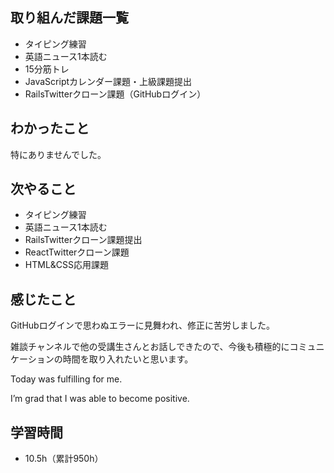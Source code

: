 ## 取り組んだ課題一覧
- タイピング練習
- 英語ニュース1本読む
- 15分筋トレ
- JavaScriptカレンダー課題・上級課題提出
- RailsTwitterクローン課題（GitHubログイン）
## わかったこと
特にありませんでした。
## 次やること
- タイピング練習
- 英語ニュース1本読む
- RailsTwitterクローン課題提出
- ReactTwitterクローン課題
- HTML&CSS応用課題
## 感じたこと
GitHubログインで思わぬエラーに見舞われ、修正に苦労しました。

雑談チャンネルで他の受講生さんとお話しできたので、今後も積極的にコミュニケーションの時間を取り入れたいと思います。

Today was fulfilling for me.

I’m grad that I was able to become positive.

## 学習時間
- 10.5h（累計950h）
